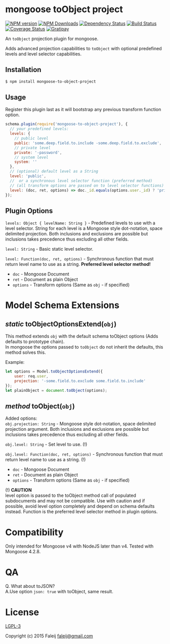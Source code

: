 [npm-image]: http://img.shields.io/npm/v/mongoose-to-object-project.svg
[npm-url]: https://npmjs.org/package/mongoose-to-object-project
[downloads-image]: https://img.shields.io/npm/dm/mongoose-to-object-project.svg
[downloads-url]: https://npmjs.org/package/mongoose-to-object-project
[dependency-image]: https://gemnasium.com/Faleij/mongoose-toObject-project.svg
[dependency-url]: https://gemnasium.com/Faleij/mongoose-toObject-project
[travis-image]: https://travis-ci.org/Faleij/mongoose-toObject-project.svg?branch=master
[travis-url]: https://travis-ci.org/Faleij/mongoose-toObject-project
[coveralls-image]: https://coveralls.io/repos/Faleij/mongoose-toObject-project/badge.svg?branch=master&service=github
[coveralls-url]: https://coveralls.io/github/Faleij/mongoose-toObject-project?branch=master
[gratipay-image]: https://img.shields.io/gratipay/faleij.svg
[gratipay-url]: https://gratipay.com/faleij/

# mongoose toObject project

[![NPM version][npm-image]][npm-url]
[![NPM Downloads][downloads-image]][downloads-url]
[![Dependency Status][dependency-image]][dependency-url]
[![Build Status][travis-image]][travis-url]
[![Coverage Status][coveralls-image]][coveralls-url]
[![Gratipay][gratipay-image]][gratipay-url]

An ``toObject`` projection plugin for mongoose.

Adds advanced projection capabilities to ``toObject`` with optional predefined levels and level selector capabilities.

## Installation

``` bash
$ npm install mongoose-to-object-project
```

## Usage

Register this plugin last as it will bootstrap any previous transform function option.

``` javascript
schema.plugin(require('mongoose-to-object-project'), {
  // your predefined levels:
  levels: {
    // public level
    public: 'some.deep.field.to.include -some.deep.field.to.exclude',
    // private level
    private: '-password',
    // system level
    system: ''
  },
  // (optional) default level as a String
  level: 'public',
  //  or a synchronous level selector function (preferred method)
  // (all transform options are passed on to level selector functions)
  level: (doc, ret, options) => doc._id.equals(options.user._id) ? 'private' : 'public'
});
```

## Plugin Options

``levels: Object { levelName: String }`` - Predefined levels to use with a level selector. String for each level is a Mongoose style dot-notation, space delimited projection. Both inclusions and exclusions are possible but inclusions takes precedence thus excluding all other fields.

``level: String`` - Basic static level selector.

``level: Function(doc, ret, options)`` - Synchronous function that must return level name to use as a string. **Preferred level selector method!**
* ``doc`` - Mongoose Document
* ``ret`` - Document as plain Object
* ``options`` - Transform options (Same as ``obj`` - if specified)

# Model Schema Extensions

## _static_ toObjectOptionsExtend(``obj``)
This method extends ``obj`` with the default schema toObject options (Adds defaults to prototype chain).  
In mongoose the options passed to ``toObject`` do not inherit the defaults, this method solves this.

Example:

``` javascript
let options = Model.toObjectOptionsExtend({
    user: req.user,
    projection: '-some.field.to.exclude some.field.to.include'
});
let plainObject = document.toObject(options);
```

## _method_ toObject(``obj``)
Added options:  
``obj.projection: String`` - Mongoose style dot-notation, space delimited projection argument. Both inclusions and exclusions are possible but inclusions takes precedence thus excluding all other fields.

``obj.level: String`` - Set level to use. (!)

``obj.level: Function(doc, ret, options)`` - Synchronous function that must return level name to use as a string. (!)
* ``doc`` - Mongoose Document
* ``ret`` - Document as plain Object
* ``options`` - Transform options (Same as ``obj`` - if specified)

(!) **CAUTION**  
level option is passed to the toObject method call of populated subdocuments and may not be compatible. Use with caution and if possible, avoid level option completely and depend on schema defaults instead. Function is the preferred level selector method in plugin options.

# Compatibility
Only intended for Mongoose v4 with NodeJS later than v4. Tested with Mongoose 4.2.8.

# QA
Q. What about toJSON?  
A.Use option ``json: true`` with toObject, same result.

# License
[LGPL-3](LICENSE)

Copyright (c) 2015 Faleij <faleij@gmail.com>
